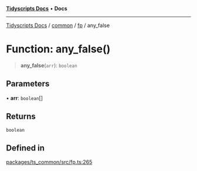 [**Tidyscripts Docs**](../../../../../README.md) • **Docs**

***

[Tidyscripts Docs](../../../../../globals.md) / [common](../../../README.md) / [fp](../README.md) / any\_false

# Function: any\_false()

> **any\_false**(`arr`): `boolean`

## Parameters

• **arr**: `boolean`[]

## Returns

`boolean`

## Defined in

[packages/ts\_common/src/fp.ts:265](https://github.com/sheunaluko/tidyscripts/blob/master/packages/ts_common/src/fp.ts#L265)
